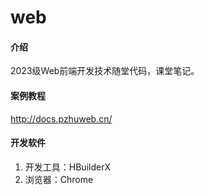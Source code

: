 # web

#### 介绍
2023级Web前端开发技术随堂代码，课堂笔记。

#### 案例教程
http://docs.pzhuweb.cn/

#### 开发软件
1. 开发工具：HBuilderX
2. 浏览器：Chrome
